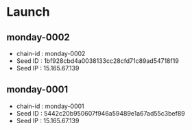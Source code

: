 # Launch

## monday-0002
- chain-id : monday-0002
- Seed ID : 1bf928cbd4a0038133cc28cfd71c89ad54718f19
- Seed IP : 15.165.67.139

## monday-0001
- chain-id : monday-0001
- Seed ID : 5442c20b950607f946a59489e1a67ad55c3bef89
- Seed IP : 15.165.67.139
